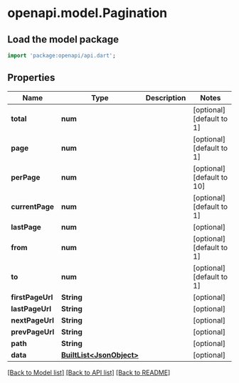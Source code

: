 # openapi.model.Pagination

## Load the model package
```dart
import 'package:openapi/api.dart';
```

## Properties
Name | Type | Description | Notes
------------ | ------------- | ------------- | -------------
**total** | **num** |  | [optional] [default to 1]
**page** | **num** |  | [optional] [default to 1]
**perPage** | **num** |  | [optional] [default to 10]
**currentPage** | **num** |  | [optional] [default to 1]
**lastPage** | **num** |  | [optional] 
**from** | **num** |  | [optional] [default to 1]
**to** | **num** |  | [optional] [default to 1]
**firstPageUrl** | **String** |  | [optional] 
**lastPageUrl** | **String** |  | [optional] 
**nextPageUrl** | **String** |  | [optional] 
**prevPageUrl** | **String** |  | [optional] 
**path** | **String** |  | [optional] 
**data** | [**BuiltList&lt;JsonObject&gt;**](JsonObject.md) |  | [optional] 

[[Back to Model list]](../README.md#documentation-for-models) [[Back to API list]](../README.md#documentation-for-api-endpoints) [[Back to README]](../README.md)


